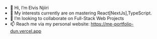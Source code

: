 - 👋 Hi, I’m Elvis Njiiri
- 👀 My interests currently are on mastering React[NextJs],TypeScript.
- 💞️ I’m looking to collaborate on Full-Stack Web Projects
- 📫 Reach me via my personal website: https://me-portfolio-dun.vercel.app

